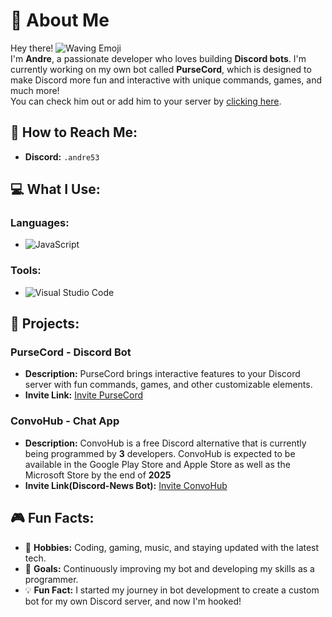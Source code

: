 # 👋 About Me

Hey there! ![Waving Emoji](https://cdn.discordapp.com/emojis/753595404192579654.gif?size=20&quality=lossless)  
I'm **Andre**, a passionate developer who loves building **Discord bots**. I'm currently working on my own bot called **PurseCord**, which is designed to make Discord more fun and interactive with unique commands, games, and much more!  
You can check him out or add him to your server by [clicking here](https://discord.com/oauth2/authorize?client_id=1274470515158945792&permissions=8&integration_type=0&scope=bot+applications.commands).

## 💬 How to Reach Me:
- **Discord:** `.andre53` 

## 💻 What I Use:

### Languages:
- ![JavaScript](https://img.shields.io/badge/JavaScript-323330?style=for-the-badge&logo=javascript&logoColor=F7DF1E)

### Tools:
- ![Visual Studio Code](https://img.shields.io/badge/Visual_Studio_Code-0078D4?style=for-the-badge&logo=visual%20studio%20code&logoColor=white)

## 🚀 Projects:

### PurseCord - Discord Bot
- **Description:** PurseCord brings interactive features to your Discord server with fun commands, games, and other customizable elements.  
- **Invite Link:** [Invite PurseCord](https://discord.com/oauth2/authorize?client_id=1274470515158945792&permissions=8&integration_type=0&scope=bot+applications.commands)

### ConvoHub - Chat App
- **Description:** ConvoHub is a free Discord alternative that is currently being programmed by **3** developers. ConvoHub is expected to be available in the Google Play Store and Apple Store as well as the Microsoft Store by the end of **2025**
- **Invite Link(Discord-News Bot):** [Invite ConvoHub](https://discord.com/oauth2/authorize?client_id=1255942361599709345)

## 🎮 Fun Facts:

- 🔧 **Hobbies:** Coding, gaming, music, and staying updated with the latest tech.
- 🎯 **Goals:** Continuously improving my bot and developing my skills as a programmer.
- 💡 **Fun Fact:** I started my journey in bot development to create a custom bot for my own Discord server, and now I'm hooked!

